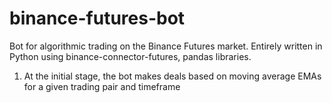 # binance-futures-bot
Bot for algorithmic trading on the Binance Futures market. Entirely written in Python using binance-connector-futures, pandas libraries.
1. At the initial stage, the bot makes deals based on moving average EMAs for a given trading pair and timeframe
